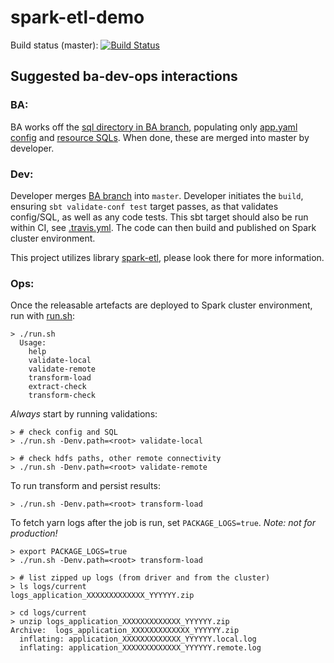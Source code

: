 spark-etl-demo
==============

Build status (master): [![Build Status](https://travis-ci.org/konrads/spark-etl-demo.svg?branch=master)](https://travis-ci.org/konrads/spark-etl-demo)

Suggested ba-dev-ops interactions
---------------------------------

### BA:
BA works off the [sql directory in BA branch](../../tree/BA), populating only [app.yaml config](../../tree/BA/src/main/resources/app.yaml) and [resource SQLs](../../tree/BA/src/main/resources). When done, these are merged into master by developer.

### Dev:
Developer merges [BA branch](../../tree/BA) into `master`. Developer initiates the `build`, ensuring `sbt validate-conf test` target passes, as that validates config/SQL, as well as any code tests. This sbt target should also be run within CI, see [.travis.yml](.travis.yml).
The code can then build and published on Spark cluster environment.

This project utilizes library [spark-etl](https://github.com/konrads/spark-etl), please look there for more information.

### Ops:
Once the releasable artefacts are deployed to Spark cluster environment, run with [run.sh](src/main/resources/run.sh):
```
> ./run.sh
  Usage:
    help
    validate-local
    validate-remote
    transform-load
    extract-check
    transform-check
```

*Always* start by running validations:
```
> # check config and SQL
> ./run.sh -Denv.path=<root> validate-local

> # check hdfs paths, other remote connectivity
> ./run.sh -Denv.path=<root> validate-remote
```

To run transform and persist results:
```
> ./run.sh -Denv.path=<root> transform-load
```

To fetch yarn logs after the job is run, set `PACKAGE_LOGS=true`. *Note: not for production!*
```
> export PACKAGE_LOGS=true
> ./run.sh -Denv.path=<root> transform-load

> # list zipped up logs (from driver and from the cluster)
> ls logs/current
logs_application_XXXXXXXXXXXXX_YYYYYY.zip

> cd logs/current
> unzip logs_application_XXXXXXXXXXXXX_YYYYYY.zip
Archive:  logs_application_XXXXXXXXXXXXX_YYYYYY.zip
  inflating: application_XXXXXXXXXXXXX_YYYYYY.local.log
  inflating: application_XXXXXXXXXXXXX_YYYYYY.remote.log
```
